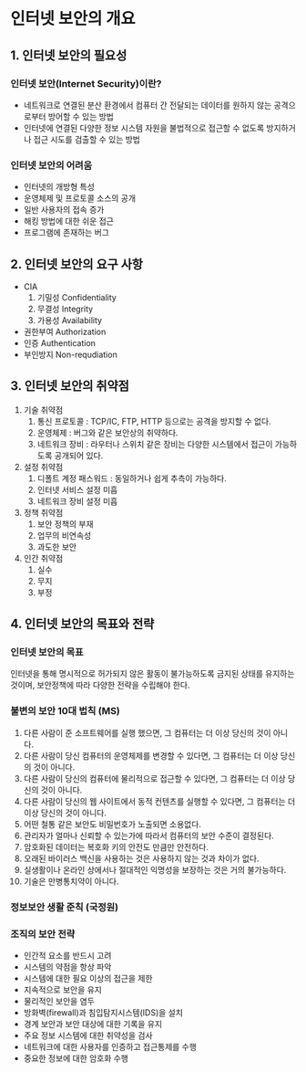 # 인터넷 보안의 개요

## 1. 인터넷 보안의 필요성

### 인터넷 보안(Internet Security)이란?

- 네트워크로 연결된 분산 환경에서 컴퓨터 간 전달되는 데이터를 원하지 않는 공격으로부터 방어할 수 있는 방법
- 인터넷에 연결된 다양한 정보 시스템 자원을 불법적으로 접근할 수 없도록 방지하거나 접근 시도를 검출할 수 있는 방법

### 인터넷 보안의 어려움

- 인터넷의 개방형 특성
- 운영체제 및 프로토콜 소스의 공개
- 일반 사용자의 접속 증가
- 해킹 방법에 대한 쉬운 접근
- 프로그램에 존재하는 버그

## 2. 인터넷 보안의 요구 사항

- CIA
  1. 기밀성 Confidentiality
  2. 무결성 Integrity
  3. 가용성 Availability
- 권한부여 Authorization
- 인증 Authentication
- 부인방지 Non-requdiation

## 3. 인터넷 보안의 취약점

1. 기술 취약점
   1. 통신 프로토콜 : TCP/IC, FTP, HTTP 등으로는 공격을 방지할 수 없다.
   2. 운영체제 : 버그와 같은 보안상의 취약하다.
   3. 네트워크 장비 : 라우터나 스위치 같은 장비는 다양한 시스템에서 접근이 가능하도록 공개되어 있다.
2. 설정 취약점
   1. 디폴트 계정 패스워드 : 동일하거나 쉽게 추측이 가능하다.
   2. 인터넷 서비스 설정 미흡
   3. 네트워크 장비 설정 미흡
3. 정책 취약점
   1. 보안 정책의 부재
   2. 업무의 비연속성
   3. 과도한 보안
4. 인간 취약점
   1. 실수
   2. 무지
   3. 부정

## 4. 인터넷 보안의 목표와 전략

### 인터넷 보안의 목표

인터넷을 통해 명시적으로 허가되지 않은 활동이 불가능하도록 금지된 상태를 유지하는 것이며, 보안정책에 따라 다양한 전략을 수립해야 한다.

### 불변의 보안 10대 법칙 (MS)

1. 다른 사람이 준 소프트웨어를 실행 했으면, 그 컴퓨터는 더 이상 당신의 것이 아니다.
2. 다른 사람이 당신 컴퓨터의 운영체제를 변경할 수 있다면, 그 컴퓨터는 더 이상 당신의 것이 아니다.
3. 다른 사람이 당신의 컴퓨터에 물리적으로 접근할 수 있다면, 그 컴퓨터는 더 이상 당신의 것이 아니다.
4. 다른 사람이 당신의 웹 사이트에서 동적 컨텐츠를 실행할 수 있다면, 그 컴퓨터는 더 이상 당신의 것이 아니다.
5. 어떤 철통 같은 보안도 비밀번호가 노출되면 소용없다.
6. 관리자가 얼마나 신뢰할 수 있는가에 따라서 컴퓨터의 보안 수준이 결정된다.
7. 암호화된 데이터는 복호화 키의 안전도 만큼만 안전하다.
8. 오래된 바이러스 백신을 사용하는 것은 사용하지 않는 것과 차이가 없다.
9. 실생활이나 온라인 상에서나 절대적인 익명성을 보장하는 것은 거의 불가능하다.
10. 기술은 만병통치약이 아니다.

### 정보보안 생활 준칙 (국정원)

### 조직의 보안 전략

- 인간적 요소를 반드시 고려
- 시스템의 약점을 항상 파악
- 시스템에 대한 필요 이상의 접근을 제한
- 지속적으로 보안을 유지
- 물리적인 보안을 염두
- 방화벽(firewall)과 침입탐지시스템(IDS)을 설치
- 경계 보안과 보안 대상에 대한 기록을 유지
- 주요 정보 시스템에 대한 취약성을 검사
- 네트워크에 대한 사용자를 인증하고 접근통제를 수행
- 중요한 정보에 대한 암호화 수행
